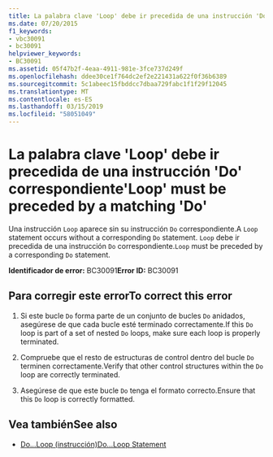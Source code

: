 ```yaml
---
title: La palabra clave 'Loop' debe ir precedida de una instrucción 'Do' correspondiente
ms.date: 07/20/2015
f1_keywords:
- vbc30091
- bc30091
helpviewer_keywords:
- BC30091
ms.assetid: 05f47b2f-4eaa-4911-981e-3fce737d249f
ms.openlocfilehash: ddee30ce1f764dc2ef2e221431a622f0f36b6389
ms.sourcegitcommit: 5c1abeec15fbddcc7dbaa729fabc1f1f29f12045
ms.translationtype: MT
ms.contentlocale: es-ES
ms.lasthandoff: 03/15/2019
ms.locfileid: "58051049"
---
```

# <a name="loop-must-be-preceded-by-a-matching-do"></a><span data-ttu-id="98eb9-102">La palabra clave 'Loop' debe ir precedida de una instrucción 'Do' correspondiente</span><span class="sxs-lookup"><span data-stu-id="98eb9-102">'Loop' must be preceded by a matching 'Do'</span></span>
<span data-ttu-id="98eb9-103">Una instrucción `Loop` aparece sin su instrucción `Do` correspondiente.</span><span class="sxs-lookup"><span data-stu-id="98eb9-103">A `Loop` statement occurs without a corresponding `Do` statement.</span></span> <span data-ttu-id="98eb9-104">`Loop` debe ir precedida de una instrucción `Do` correspondiente.</span><span class="sxs-lookup"><span data-stu-id="98eb9-104">`Loop` must be preceded by a corresponding `Do` statement.</span></span>  
  
 <span data-ttu-id="98eb9-105">**Identificador de error:** BC30091</span><span class="sxs-lookup"><span data-stu-id="98eb9-105">**Error ID:** BC30091</span></span>  
  
## <a name="to-correct-this-error"></a><span data-ttu-id="98eb9-106">Para corregir este error</span><span class="sxs-lookup"><span data-stu-id="98eb9-106">To correct this error</span></span>  
  
1.  <span data-ttu-id="98eb9-107">Si este bucle `Do` forma parte de un conjunto de bucles `Do` anidados, asegúrese de que cada bucle esté terminado correctamente.</span><span class="sxs-lookup"><span data-stu-id="98eb9-107">If this `Do` loop is part of a set of nested `Do` loops, make sure each loop is properly terminated.</span></span>  
  
2.  <span data-ttu-id="98eb9-108">Compruebe que el resto de estructuras de control dentro del bucle `Do` terminen correctamente.</span><span class="sxs-lookup"><span data-stu-id="98eb9-108">Verify that other control structures within the `Do` loop are correctly terminated.</span></span>  
  
3.  <span data-ttu-id="98eb9-109">Asegúrese de que este bucle `Do` tenga el formato correcto.</span><span class="sxs-lookup"><span data-stu-id="98eb9-109">Ensure that this `Do` loop is correctly formatted.</span></span>  
  
## <a name="see-also"></a><span data-ttu-id="98eb9-110">Vea también</span><span class="sxs-lookup"><span data-stu-id="98eb9-110">See also</span></span>

- [<span data-ttu-id="98eb9-111">Do...Loop (instrucción)</span><span class="sxs-lookup"><span data-stu-id="98eb9-111">Do...Loop Statement</span></span>](../../visual-basic/language-reference/statements/do-loop-statement.md)
